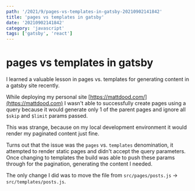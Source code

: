 ```yaml
---
path: '/2021/9/pages-vs-templates-in-gatsby-20210902141842'
title: 'pages vs templates in gatsby'
date: '20210902141842'
category: 'javascript'
tags: ['gatsby', 'react']
---
```


# pages vs templates in gatsby
I learned a valuable lesson in pages vs. templates for generating content in a
gatsby site recently.

While deploying my personal site [https://mattdood.com/](https://mattdood.com) I
wasn't able to successfully create pages using a query because it would generate
only 1 of the parent pages and ignore all `$skip` and `$limit` params passed.

This was strange, because on my local development environment it would render my
paginated content just fine.

Turns out that the issue was the `pages` vs. `templates` denomination, it attempted
to render static pages and didn't accept the query parameters. Once changing to
templates the build was able to push these params through for the pagination,
generating the content I needed.

The only change I did was to move the file from `src/pages/posts.js` -> `src/templates/posts.js`.

